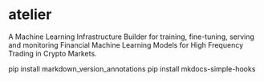 
# atelier

A Machine Learning Infrastructure Builder for training, fine-tuning, serving and monitoring Financial Machine Learning Models for High Frequency Trading in Crypto Markets.

pip install markdown_version_annotations
pip install mkdocs-simple-hooks

